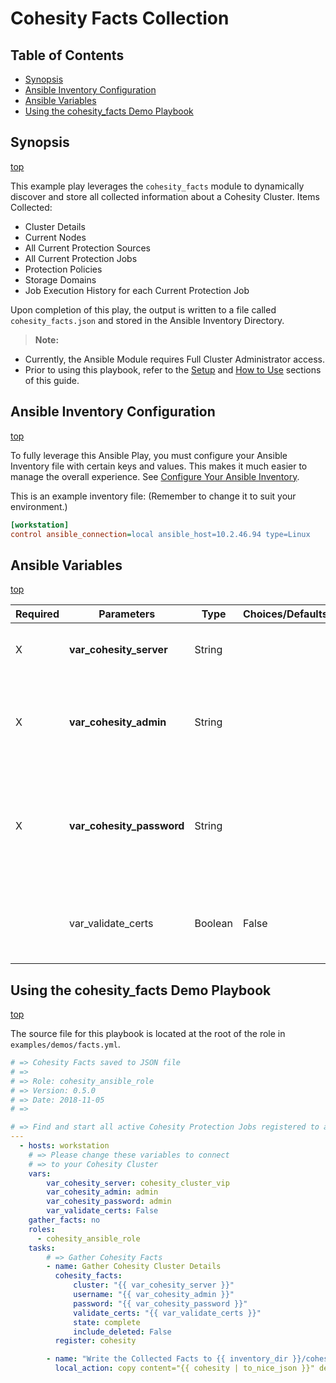 # Cohesity Facts Collection

## Table of Contents
- [Synopsis](#synopsis)
- [Ansible Inventory Configuration](#Ansible-Inventory-Configuration)
- [Ansible Variables](#ansible-variables)
- [Using the cohesity_facts Demo Playbook](#Using-the-cohesity_facts-demo-playbook)

## Synopsis
[top](#Cohesity-Facts-Collection)

This example play leverages the `cohesity_facts` module to dynamically discover and store all collected information about a Cohesity Cluster.
Items Collected:
- Cluster Details
- Current Nodes
- All Current Protection Sources
- All Current Protection Jobs
- Protection Policies
- Storage Domains
- Job Execution History for each Current Protection Job

Upon completion of this play, the output is written to a file called `cohesity_facts.json` and stored in the Ansible Inventory Directory.

> **Note:**
  - Currently, the Ansible Module requires Full Cluster Administrator access.
  - Prior to using this playbook, refer to the [Setup](../../setup.md) and [How to Use](../../how-to-use.md) sections of this guide.

## Ansible Inventory Configuration
[top](#Cohesity-Facts-Collection)

To fully leverage this Ansible Play, you must configure your Ansible Inventory file with certain keys and values. This makes it much easier to manage the overall experience. See [Configure Your Ansible Inventory](../configuring-your-ansible-inventory.md).

This is an example inventory file: (Remember to change it to suit your environment.)
```ini
[workstation]
control ansible_connection=local ansible_host=10.2.46.94 type=Linux
```

## Ansible Variables
[top](#Cohesity-Facts-Collection)

| Required | Parameters | Type | Choices/Defaults | Comments |
| --- | --- | --- | --- | --- |
| X | **var_cohesity_server** | String | | IP or FQDN for the Cohesity cluster |
| X | **var_cohesity_admin** | String | | Username with which Ansible will connect to the Cohesity cluster |
| X | **var_cohesity_password** | String | | Password belonging to the selected Username.  This parameter is not logged. |
|   | var_validate_certs | Boolean | False | Switch that determines whether SSL Validation is enabled. |


## Using the cohesity_facts Demo Playbook
[top](#Cohesity-Facts-Collection)

The source file for this playbook is located at the root of the role in `examples/demos/facts.yml`.

```yaml
# => Cohesity Facts saved to JSON file
# =>
# => Role: cohesity_ansible_role
# => Version: 0.5.0
# => Date: 2018-11-05
# =>

# => Find and start all active Cohesity Protection Jobs registered to a Cluster
---
  - hosts: workstation
    # => Please change these variables to connect
    # => to your Cohesity Cluster
    vars:
        var_cohesity_server: cohesity_cluster_vip
        var_cohesity_admin: admin
        var_cohesity_password: admin
        var_validate_certs: False
    gather_facts: no
    roles:
      - cohesity_ansible_role
    tasks:
        # => Gather Cohesity Facts
        - name: Gather Cohesity Cluster Details
          cohesity_facts:
              cluster: "{{ var_cohesity_server }}"
              username: "{{ var_cohesity_admin }}"
              password: "{{ var_cohesity_password }}"
              validate_certs: "{{ var_validate_certs }}"
              state: complete
              include_deleted: False
          register: cohesity

        - name: "Write the Collected Facts to {{ inventory_dir }}/cohesity_facts.json"
          local_action: copy content="{{ cohesity | to_nice_json }}" dest="{{ inventory_dir }}/cohesity_facts.json"
```
